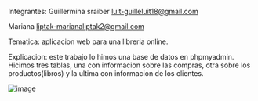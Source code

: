 Integrantes: Guillermina sraiber luit-guilleluit18@gmail.com

Mariana liptak-marianaliptak2@gmail.com

Tematica: aplicacion web para una libreria online.

Explicacion: este trabajo lo himos una base de datos en phpmyadmin. Hicimos tres tablas, una con informacion sobre las compras, otra sobre los productos(libros) y la ultima con informacion de los clientes.

![image](https://github.com/guillesraiber/marianayguille/assets/143103497/8dddfa69-27e5-4491-9827-c7ee3e2cc1d5)

